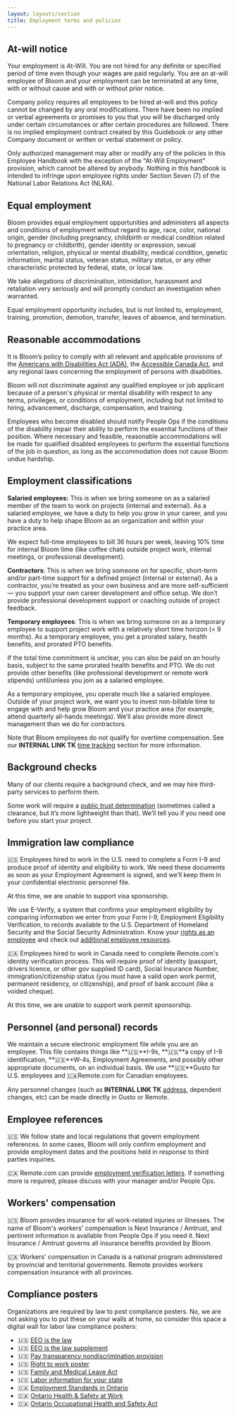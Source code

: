 ```yaml
---
layout: layouts/section
title: Employment terms and policies
---
```


## At-will notice

Your employment is At-Will. You are not hired for any definite or specified period of time even though your wages are paid regularly. You are an at-will employee of Bloom and your employment can be terminated at any time, with or without cause and with or without prior notice. 

Company policy requires all employees to be hired at-will and this policy cannot be changed by any oral modifications. There have been no implied or verbal agreements or promises to you that you will be discharged only under certain circumstances or after certain procedures are followed. There is no implied employment contract created by this Guidebook or any other Company document or written or verbal statement or policy.

Only authorized management may alter or modify any of the policies in this Employee Handbook with the exception of the "At-Will Employment" provision, which cannot be altered by anybody. Nothing in this handbook is intended to infringe upon employee rights under Section Seven (7) of the National Labor Relations Act (NLRA).


## Equal employment

Bloom provides equal employment opportunities and administers all aspects and conditions of employment without regard to age, race, color, national origin, gender (including pregnancy, childbirth or medical condition related to pregnancy or childbirth), gender identity or expression, sexual orientation, religion, physical or mental disability, medical condition, genetic information, marital status, veteran status, military status, or any other characteristic protected by federal, state, or local law. 

We take allegations of discrimination, intimidation, harassment and retaliation very seriously and will promptly conduct an investigation when warranted.

Equal employment opportunity includes, but is not limited to, employment, training, promotion, demotion, transfer, leaves of absence, and termination.


## Reasonable accommodations

It is Bloom’s policy to comply with all relevant and applicable provisions of the [Americans with Disabilities Act (ADA)](https://www.ada.gov/), the [Accessible Canada Act](https://laws-lois.justice.gc.ca/eng/acts/a-0.6/page-1.html), and any regional laws concerning the employment of persons with disabilities. 

Bloom will not discriminate against any qualified employee or job applicant because of a person's physical or mental disability with respect to any terms, privileges, or conditions of employment, including but not limited to hiring, advancement, discharge, compensation, and training.

Employees who become disabled should notify People Ops if the conditions of the disability impair their ability to perform the essential functions of their position. Where necessary and feasible, reasonable accommodations will be made for qualified disabled employees to perform the essential functions of the job in question, as long as the accommodation does not cause Bloom undue hardship.


## Employment classifications

**Salaried employees:** This is when we bring someone on as a salaried member of the team to work on projects (internal and external). As a salaried employee, we have a duty to help you grow in your career, and you have a duty to help shape Bloom as an organization and within your practice area. 

We expect full-time employees to bill 36 hours per week, leaving 10% time for internal Bloom time (like coffee chats outside project work, internal meetings, or professional development).

**Contractors**: This is when we bring someone on for specific, short-term and/or part-time support for a defined project (internal or external). As a contractor, you’re treated as your own business and are more self-sufficient — you support your own career development and office setup. We don’t provide professional development support or coaching outside of project feedback. 

**Temporary employees**: This is when we bring someone on as a temporary employee to support project work with a relatively short time horizon (&lt; 9 months). As a temporary employee, you get a prorated salary, health benefits, and prorated PTO benefits. 

If the total time commitment is unclear, you can also be paid on an hourly basis, subject to the same prorated health benefits and PTO. We do not provide other benefits (like professional development or remote work stipends) until/unless you join as a salaried employee.

As a temporary employee, you operate much like a salaried employee. Outside of your project work, we want you to invest non-billable time to engage with and help grow Bloom and your practice area (for example, attend quarterly all-hands meetings). We’ll also provide more direct management than we do for contractors.

Note that Bloom employees do not qualify for overtime compensation. See our **INTERNAL LINK TK** [time tracking](#time-tracking-23) section for more information.


## Background checks

Many of our clients require a background check, and we may hire third-party services to perform them.

Some work will require a [public trust determination](https://www.usajobs.gov/help/faq/job-announcement/security-clearances/) (sometimes called a clearance, but it’s more lightweight than that). We’ll tell you if you need one before you start your project.


## Immigration law compliance

🇺🇸 Employees hired to work in the U.S. need to complete a Form I-9 and produce proof of identity and eligibility to work. We need these documents as soon as your Employment Agreement is signed, and we’ll keep them in your confidential electronic personnel file.

At this time, we are unable to support visa sponsorship.

We use E-Verify,  a system that confirms your employment eligibility by comparing information we enter from your Form I-9, Employment Eligibility Verification, to records available to the U.S. Department of Homeland Security and the Social Security Administration. Know your [rights as an employee](https://www.e-verify.gov/sites/default/files/everify/brochures/EVerifyKnowYourRightsBrochure.pdf) and check out [additional employee resources](https://www.e-verify.gov/employees/employee-resources). 

🇨🇦 Employees hired to work in Canada need to complete Remote.com's identity verification process. This will require proof of identity (passport, drivers licence, or other gov supplied ID card), Social Insurance Number, immigration/citizenship status (you must have a valid open work permit, permanent residency, or citizenship), and proof of bank account (like a voided cheque).

At this time, we are unable to support work permit sponsorship.


## Personnel (and personal) records

We maintain a secure electronic employment file while you are an employee. This file contains things like **🇺🇸**I-9s, **🇺🇸**a copy of I-9 identification, **🇺🇸**W-4s, Employment Agreements, and possibly other appropriate documents, on an individual basis. We use **🇺🇸**Gusto for U.S. employees and 🇨🇦Remote.com for Canadian employees.

Any personnel changes (such as **INTERNAL LINK TK** [address](#heading=h.7q4z7sum67d), dependent changes, etc) can be made directly in Gusto or Remote.


## Employee references

🇺🇸 We follow state and local regulations that govern employment references. In some cases, Bloom will only confirm employment and provide employment dates and the positions held in response to third parties inquiries.

🇨🇦 Remote.com can provide [employment verification letters](https://support.remote.com/hc/en-us/articles/4422684040461-How-to-generate-a-standard-employment-verification-letter-on-Remote). If something more is required, please discuss with your manager and/or People Ops.


## Workers' compensation

🇺🇸 Bloom provides insurance for all work-related injuries or illnesses. The name of Bloom's workers' compensation is Next Insurance / Amtrust, and pertinent information is available from People Ops if you need it. Next Insurance / Amtrust governs all insurance benefits provided by Bloom.

🇨🇦 Workers' compensation in Canada is a national program administered by provincial and territorial governments. Remote provides workers compensation insurance with all provinces.


## Compliance posters

Organizations are required by law to post compliance posters. No, we are not asking you to put these on your walls at home, so consider this space a digital wall for labor law compliance posters:

* 🇺🇸 [EEO is the law](https://www.dol.gov/sites/dolgov/files/ofccp/regs/compliance/posters/pdf/eeopost.pdf)
* 🇺🇸 [EEO is the law supplement](https://www.dol.gov/sites/dolgov/files/ofccp/regs/compliance/posters/pdf/OFCCP_EEO_Supplement_Final_JRF_QA_508c.pdf)
* 🇺🇸 [Pay transparency nondiscrimination provision](https://www.dol.gov/sites/dolgov/files/OFCCP/pdf/pay-transp_%20English_formattedESQA508c.pdf)
* 🇺🇸 [Right to work poster](https://www.e-verify.gov/sites/default/files/everify/posters/IER_RighttoWorkPoster.pdf)
* 🇺🇸 [Family and Medical Leave Act](https://drive.google.com/file/d/1-Px1Xw_6otnH_SJbUNyKcp4qDmGz-gag/view?usp=sharing)
* 🇺🇸 [Labor information for your state](https://www.dol.gov/agencies/whd/state/contacts)
* 🇨🇦 [Employment Standards in Ontario](https://files.ontario.ca/mltsd-employment-standards-poster-en-2020-09-08.pdf)
* 🇨🇦 [Ontario Health & Safety at Work](https://files.ontario.ca/mltsd_2/mltsd-prevention-poster-en-2020-07-22.pdf)
* 🇨🇦 [Ontario Occupational Health and Safety Act](https://www.ontario.ca/laws/statute/90o01)
